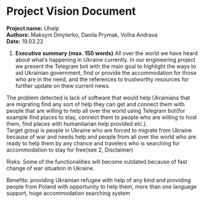 # Project Vision Document
**Project name:** Uhelp  
**Authors:** Maksym Dmyterko, Danila Prymak, Volha Andrava  
**Date:** 19.03.22
1. **Executive summary (max. 150 words)**
All over the world we have  heard about what’s happening in Ukraine currently. In our engineering project we present the Telegram bot with the main goal to highlight the ways to aid Ukrainian government, find or provide the accommodation for those who are in the need, and the references to trustworthy resources for further update on thew current news.    

The problem detected is lack of software that would help Ukrainians that are migrating find any sort of help they can get and connect them with people that are willing to help all over the world using Telegram bot(for example find places to stay, connect them to people who are willing to host them, find places with humanitarian help provided etc.).    
Target group is people in Ukraine who are forced to migrate from Ukraine because of war and needs help and people from all over the world who are ready to help them by any chance and travelers who is searching for accommodation to stay for free(see 2, Disclaimer)  

Risks: Some of the functionalities will become outdated because of fast change of war situation in Ukraine.  

Benefits: providing Ukrainian refugee with help of any kind and providing people from Poland with opportunity to help them, more than one language support, huge accommodation searching system 

